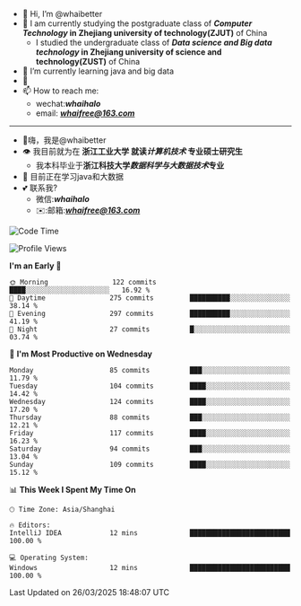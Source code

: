 - 👋 Hi, I’m @whaibetter
- 👀 I am currently studying the postgraduate class of ***Computer Technology* in Zhejiang university of technology(ZJUT)** of China
  -  I studied the undergraduate class of ***Data science and Big data technology* in Zhejiang university of science and technology(ZUST)** of China
- 🌱 I’m currently learning java and big data
- 💞️ 
- 📫 How to reach me: 
  - wechat:***whaihalo***
  - email: ***whaifree@163.com***
 ------------------------
- 👋嗨，我是@whaibetter
- 👁 我目前就为在 **浙江工业大学 就读*计算机技术* 专业硕士研究生**
  - 我本科毕业于**浙江科技大学*数据科学与大数据技术*专业**
- 🌴 目前正在学习java和大数据
- 💕 联系我?
  - 微信:***whaihalo***
  - ✉️:邮箱:***whaifree@163.com***

<!--START_SECTION:waka-->
![Code Time](http://img.shields.io/badge/Code%20Time-667%20hrs%2057%20mins-blue)

![Profile Views](http://img.shields.io/badge/Profile%20Views-0-blue)

**I'm an Early 🐤** 

```text
🌞 Morning                122 commits         ████░░░░░░░░░░░░░░░░░░░░░   16.92 % 
🌆 Daytime                275 commits         ██████████░░░░░░░░░░░░░░░   38.14 % 
🌃 Evening                297 commits         ██████████░░░░░░░░░░░░░░░   41.19 % 
🌙 Night                  27 commits          █░░░░░░░░░░░░░░░░░░░░░░░░   03.74 % 
```
📅 **I'm Most Productive on Wednesday** 

```text
Monday                   85 commits          ███░░░░░░░░░░░░░░░░░░░░░░   11.79 % 
Tuesday                  104 commits         ████░░░░░░░░░░░░░░░░░░░░░   14.42 % 
Wednesday                124 commits         ████░░░░░░░░░░░░░░░░░░░░░   17.20 % 
Thursday                 88 commits          ███░░░░░░░░░░░░░░░░░░░░░░   12.21 % 
Friday                   117 commits         ████░░░░░░░░░░░░░░░░░░░░░   16.23 % 
Saturday                 94 commits          ███░░░░░░░░░░░░░░░░░░░░░░   13.04 % 
Sunday                   109 commits         ████░░░░░░░░░░░░░░░░░░░░░   15.12 % 
```


📊 **This Week I Spent My Time On** 

```text
🕑︎ Time Zone: Asia/Shanghai

🔥 Editors: 
IntelliJ IDEA            12 mins             █████████████████████████   100.00 % 

💻 Operating System: 
Windows                  12 mins             █████████████████████████   100.00 % 
```


 Last Updated on 26/03/2025 18:48:07 UTC
<!--END_SECTION:waka-->

